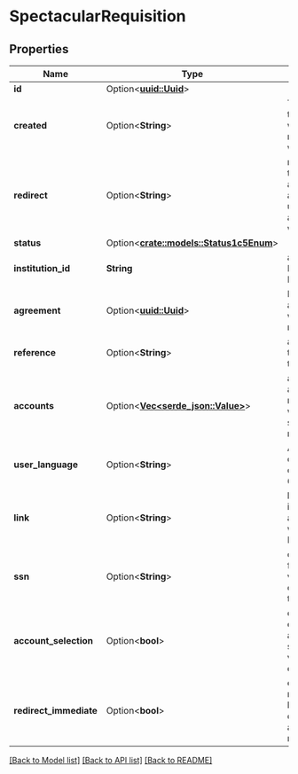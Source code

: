 # SpectacularRequisition

## Properties

Name | Type | Description | Notes
------------ | ------------- | ------------- | -------------
**id** | Option<[**uuid::Uuid**](uuid::Uuid.md)> |  | [optional][readonly]
**created** | Option<**String**> | The date & time at which the requisition was created. | [optional][readonly]
**redirect** | Option<**String**> | redirect URL to your application after end-user authorization with ASPSP | 
**status** | Option<[**crate::models::Status1c5Enum**](Status1c5Enum.md)> |  | [optional][readonly]
**institution_id** | **String** | an Institution ID for this Requisition | 
**agreement** | Option<[**uuid::Uuid**](uuid::Uuid.md)> | EUA associated with this requisition | [optional]
**reference** | Option<**String**> | additional ID to identify the end user | [optional]
**accounts** | Option<[**Vec<serde_json::Value>**](serde_json::Value.md)> | array of account IDs retrieved within a scope of this requisition | [optional][readonly][default to []]
**user_language** | Option<**String**> | A two-letter country code (ISO 639-1) | [optional]
**link** | Option<**String**> | link to initiate authorization with Institution | [optional][readonly][default to https://ob.nordigen.com/psd2/start/3fa85f64-5717-4562-b3fc-2c963f66afa6/{$INSTITUTION_ID}]
**ssn** | Option<**String**> | optional SSN field to verify ownership of the account | [optional]
**account_selection** | Option<**bool**> | option to enable account selection view for the end user | [optional][default to false]
**redirect_immediate** | Option<**bool**> | enable redirect back to the client after account list received | [optional][default to false]

[[Back to Model list]](../README.md#documentation-for-models) [[Back to API list]](../README.md#documentation-for-api-endpoints) [[Back to README]](../README.md)


